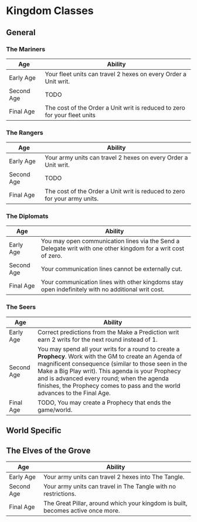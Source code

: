 # Kingdom Classes

## General

### The Mariners

| Age        | Ability                                                                   |
| ---------- | ------------------------------------------------------------------------- |
| Early Age  | Your fleet units can travel 2 hexes on every Order a Unit writ.           |
| Second Age | TODO                                                                      |
| Final Age  | The cost of the Order a Unit writ is reduced to zero for your fleet units |

### The Rangers

| Age        | Ability                                                                   |
| ---------- | ------------------------------------------------------------------------- |
| Early Age  | Your army units can travel 2 hexes on every Order a Unit writ.            |
| Second Age | TODO                                                                      |
| Final Age  | The cost of the Order a Unit writ is reduced to zero for your army units. |

### The Diplomats

| Age        | Ability                                                                                                       |
| ---------- | ------------------------------------------------------------------------------------------------------------- |
| Early Age  | You may open communication lines via the Send a Delegate writ with one other kingdom for a writ cost of zero. |
| Second Age | Your communication lines cannot be externally cut.                                                            |
| Final Age  | Your communication lines with other kingdoms stay open indefinitely with no additional writ cost.             |

### The Seers

| Age        | Ability                                                                                                                                                                                                                                                                                                                                         |
| ---------- | ----------------------------------------------------------------------------------------------------------------------------------------------------------------------------------------------------------------------------------------------------------------------------------------------------------------------------------------------- |
| Early Age  | Correct predictions from the Make a Prediction writ earn 2 writs for the next round instead of 1.                                                                                                                                                                                                                                               |
| Second Age | You may spend all your writs for a round to create a **Prophecy**. Work with the GM to create an Agenda of magnificent consequence (similar to those seen in the Make a Big Play writ). This agenda is your Prophecy and is advanced every round; when the agenda finishes, the Prophecy comes to pass and the world advances to the Final Age. |
| Final Age  | TODO, You may create a Prophecy that ends the game/world.                                                                                                                                                                                                                                                                                                                                          |

## World Specific

## The Elves of the Grove

| Age        | Ability                                                                         |
| ---------- | ------------------------------------------------------------------------------- |
| Early Age  | Your army units can travel 2 hexes into The Tangle.                             |
| Second Age | Your army units can travel in The Tangle with no restrictions.                  |
| Final Age  | The Great Pillar, around which your kingdom is built, becomes active once more. |
